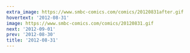```yaml
---
extra_image: https://www.smbc-comics.com/comics/20120831after.gif
hovertext: '2012-08-31'
image: https://www.smbc-comics.com/comics/20120831.gif
next: '2012-09-01'
prev: '2012-08-30'
title: '2012-08-31'
---
```

